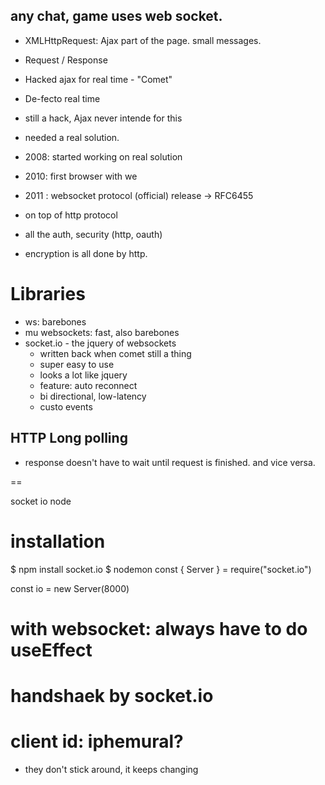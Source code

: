 ## any chat, game uses web socket.

- XMLHttpRequest: Ajax
  part of the page.
  small messages.
- Request / Response
- Hacked ajax for real time - "Comet"

- De-fecto real time
- still a hack, Ajax never intende for this
- needed a real solution.

- 2008: started working on real solution
- 2010: first browser with we
- 2011 : websocket protocol (official) release -> RFC6455

- on top of http protocol
- all the auth, security (http, oauth)
- encryption is all done by http.

# Libraries

- ws: barebones
- mu websockets: fast, also barebones
- socket.io - the jquery of websockets
  - written back when comet still a thing
  - super easy to use
  - looks a lot like jquery
  - feature: auto reconnect
  - bi directional, low-latency
  - custo events

## HTTP Long polling

- response doesn't have to wait until request is finished. and vice versa.

==

socket io node

# installation

$ npm install socket.io
$ nodemon
const { Server } = require("socket.io")

const io = new Server(8000)

# with websocket: always have to do useEffect

# handshaek by socket.io

# client id: iphemural?

- they don't stick around, it keeps changing
